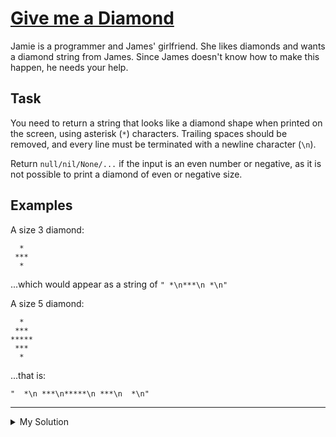 # [Give me a Diamond](https://www.codewars.com/kata/5503013e34137eeeaa001648)

Jamie is a programmer and James' girlfriend. She likes diamonds and wants a diamond string from James. Since James
doesn't know how to make this happen, he needs your help.

## Task

You need to return a string that looks like a diamond shape when printed on the screen, using asterisk (`*`) characters.
Trailing spaces should be removed, and every line must be terminated with a newline character (`\n`).

Return `null/nil/None/...` if the input is an even number or negative, as it is not possible to print a diamond of even
or negative size.

## Examples

A size 3 diamond:

```
  *
 ***
  *
```

...which would appear as a string of `" *\n***\n *\n"`

A size 5 diamond:

```
  *
 ***
*****
 ***
  *
```

...that is:

```
"  *\n ***\n*****\n ***\n  *\n"
```

---

<details><summary>My Solution</summary>

```js
function diamond(n) {
  if (n < 0 || n % 2 === 0) return null;

  let diamond = "";

  // Construct the top half of the diamond (including the middle line)
  for (let i = 0; i < Math.ceil(n / 2); i++) {
    diamond += " ".repeat((n - (2 * i + 1)) / 2) + "*".repeat(2 * i + 1) + "\n";
  }

  // Construct the bottom half of the diamond
  for (let i = Math.floor(n / 2) - 1; i >= 0; i--) {
    diamond += " ".repeat((n - (2 * i + 1)) / 2) + "*".repeat(2 * i + 1) + "\n";
  }

  return diamond;
}
```

</details>
